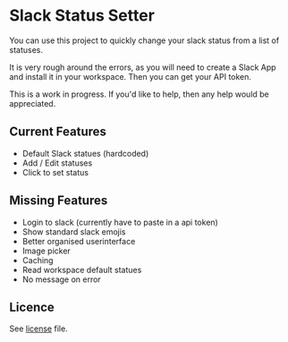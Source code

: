 # Slack Status Setter

You can use this project to quickly change your slack status from a list of  statuses.

It is very rough around the errors, as you will need to create a Slack App and install it in your workspace.
Then you can get your API token.

This is a work in progress. If you'd like to help, then any help would be appreciated.

## Current Features

* Default Slack statues (hardcoded)
* Add / Edit statuses
* Click to set status

## Missing Features

* Login to slack (currently have to paste in a api token)
* Show standard slack emojis
* Better organised userinterface
* Image picker
* Caching
* Read workspace default statues
* No message on error

## Licence

See [license](LICENSE.md) file.
